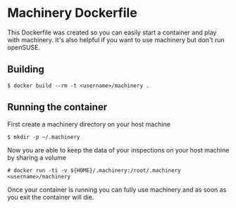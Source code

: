 # Machinery Dockerfile

This Dockerfile was created so you can easily start a container and play with
machinery. It's also helpful if you want to use machinery but don't run
openSUSE.

## Building

    $ docker build --rm -t <username>/machinery .


## Running the container

First create a machinery directory on your host machine

    $ mkdir -p ~/.machinery

Now you are able to keep the data of your inspections on your host machine by
sharing a volume

    # docker run -ti -v ${HOME}/.machinery:/root/.machinery <username>/machinery

Once your container is running you can fully use machinery and as soon as you
exit the container will die.

